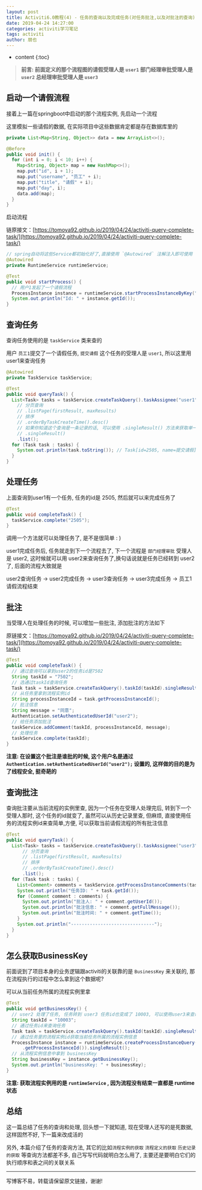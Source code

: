 ```yaml
---
layout: post
title: Activiti6.0教程(4) - 任务的查询以及完成任务(对任务批注,以及对批注的查询)
date: 2019-04-24 14:27:00
categories: activiti学习笔记
tags: activiti
author: 朋也
---
```


* content
{:toc}

> **前言: 前面定义的那个流程图的请假受理人是 `user1` 部门经理审批受理人是 `user2` 总经理审批受理人是 `user3`**

## 启动一个请假流程

接着上一篇在springboot中启动的那个流程实例, 先启动一个流程

这里模拟一些请假的数据, 在实际项目中这些数据肯定都是存在数据库里的





```java
private List<Map<String, Object>> data = new ArrayList<>();

@Before
public void init() {
  for (int i = 0; i < 10; i++) {
    Map<String, Object> map = new HashMap<>();
    map.put("id", i + 1);
    map.put("username", "员工" + i);
    map.put("title", "请假" + i);
    map.put("day", i);
    data.add(map);
  }
}
```

启动流程

链原接文：[https://tomoya92.github.io/2019/04/24/activiti-query-complete-task/](https://tomoya92.github.io/2019/04/24/activiti-query-complete-task/)

```java
// spring自动将这些Service都初始化好了,直接使用 `@Autowired` 注解注入即可使用
@Autowired
private RuntimeService runtimeService;

@Test
public void startProcess() {
  // 用户1发起了一个请假流程
  ProcessInstance instance = runtimeService.startProcessInstanceByKey("AskLeave", "1");
  System.out.println("Id: " + instance.getId());
}
```

## 查询任务

查询任务使用的是 `taskService` 类来查的

用户 `员工1`提交了一个请假任务, `提交请假` 这个任务的受理人是 `user1`, 所以这里用 user1来查询任务

```java
@Autowired
private TaskService taskService;

@Test
public void queryTask() {
  List<Task> tasks = taskService.createTaskQuery().taskAssignee("user1")
    // 分页查询
    // .listPage(firstResult, maxResults)
    // 排序
    // .orderByTaskCreateTime().desc()
    // 如果你知道这个查询是一条记录的话, 可以使用 .singleResult() 方法来获取单一的记录
    // .singleResult()
    .list();
  for (Task task : tasks) {
    System.out.println(task.toString()); // Task[id=2505, name=提交请假]
  }
}
```

## 处理任务

上面查询到user1有一个任务, 任务的id是 2505, 然后就可以来完成任务了

```java
@Test
public void completeTask() {
  taskService.complete("2505");
}
```

调用一个方法就可以处理任务了, 是不是很简单 : )

user1完成任务后, 任务就走到下一个流程去了, 下一个流程是 `部门经理审批` 受理人是 user2, 这时候就可以用 user2来查询任务了,换句话说就是任务已经转到 user2 了, 后面的流程大致就是

user2查询任务 -> user2完成任务 -> user3查询任务 -> user3完成任务 -> 员工1请假流程结束

## 批注

当受理人在处理任务的时候, 可以增加一些批注, 添加批注的方法如下

原链接文：[https://tomoya92.github.io/2019/04/24/activiti-query-complete-task/](https://tomoya92.github.io/2019/04/24/activiti-query-complete-task/)

```java
@Test
public void completeTask() {
  // 通过查询可以拿到user2的任务id是7502
  String taskId = "7502";
  // 选通过taskId查询任务
  Task task = taskService.createTaskQuery().taskId(taskId).singleResult();
  // 从任务里拿到流程实例id
  String processInstanceId = task.getProcessInstanceId();
  // 批注信息
  String message = "同意";
  Authentication.setAuthenticatedUserId("user2");
  // 给任务添加批注
  taskService.addComment(taskId, processInstanceId, message);
  // 处理任务
  taskService.complete(taskId);
}
```

**注意: 在设置这个批注是谁批的时候, 这个用户名是通过 `Authentication.setAuthenticatedUserId("user2");` 设置的, 这样做的目的是为了线程安全, 挺奇葩的**

## 查询批注

查询批注要从当前流程的实例里查, 因为一个任务在受理人处理完后, 转到下一个受理人那时, 这个任务的id就变了, 虽然可以从历史记录里查, 但麻烦, 直接使用任务的流程实例id来查简单,方便, 可以获取当前请假流程的所有批注信息

```java
@Test
public void queryTask() {
  List<Task> tasks = taskService.createTaskQuery().taskAssignee("user3")
      // 分页查询
      // .listPage(firstResult, maxResults)
      // 排序
      // .orderByTaskCreateTime().desc()
      .list();
  for (Task task : tasks) {
    List<Comment> comments = taskService.getProcessInstanceComments(task.getProcessInstanceId());
    System.out.println("任务ID: " + task.getId());
    for (Comment comment : comments) {
      System.out.println("批注人: " + comment.getUserId());
      System.out.println("批注信息: " + comment.getFullMessage());
      System.out.println("批注时间: " + comment.getTime());
    }
    System.out.println("-------------------------------");
  }
}
```

## 怎么获取BusinessKey

前面说到了项目本身的业务逻辑跟activiti的关联靠的是 `BusinessKey` 来关联的, 那在流程执行的过程中怎么拿到这个数据呢?

可以从当前任务所属的流程实例里拿

```java
@Test
public void getBusinessKey() {
  // user2 处理了任务, 任务转到 user3 任务id也变成了 10003, 可以使用user3来查询任务获取到
  String taskId = "10003";
  // 通过任务id来查询任务
  Task task = taskService.createTaskQuery().taskId(taskId).singleResult();
  // 通过任务里的流程实例id获取当前任务所属的流程实例信息
  ProcessInstance instance = runtimeService.createProcessInstanceQuery().processInstanceId(task
      .getProcessInstanceId()).singleResult();
  // 从流程实例信息中拿到 businessKey
  String businessKey = instance.getBusinessKey();
  System.out.println("businessKey: " + businessKey);
}
```

**注意: 获取流程实例用的是 `runtimeService` , 因为流程没有结束一直都是 runtime 状态**

## 总结

这一篇总结了任务的查询和处理, 回头想一下就知道, 现在受理人还写的是死数据, 这样固然不好, 下一篇来改成活的

另外, 本篇介绍了任务的查询方法, 其它的比如`流程实例的获取` `流程定义的获取` `历史记录的获取` 等查询方法都差不多, 自己写写代码就明白怎么用了, 主要还是要明白它们的执行顺序和表之间的关联关系

---

写博客不易，转载请保留原文链接，谢谢!